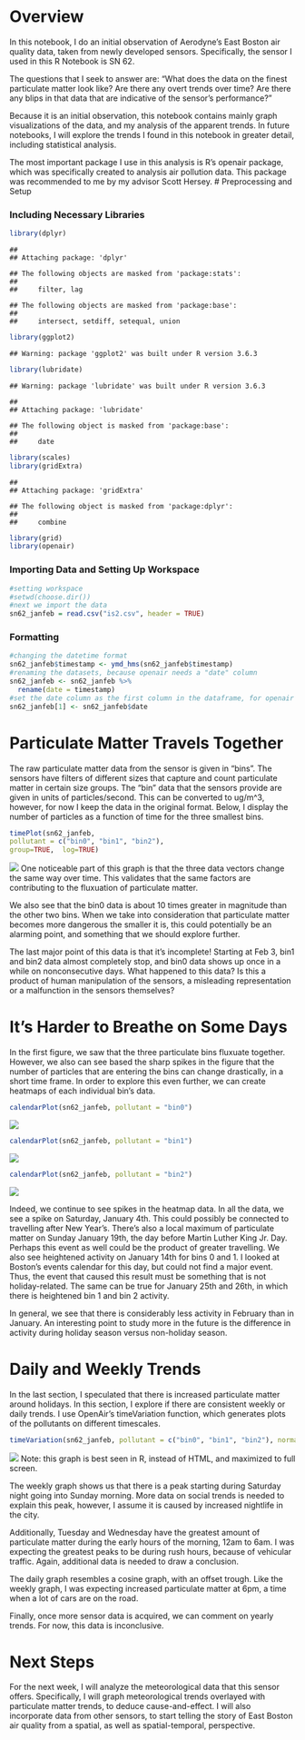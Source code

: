 Overview
========

In this notebook, I do an initial observation of Aerodyne’s East Boston
air quality data, taken from newly developed sensors. Specifically, the
sensor I used in this R Notebook is SN 62.

The questions that I seek to answer are: “What does the data on the
finest particulate matter look like? Are there any overt trends over
time? Are there any blips in that data that are indicative of the
sensor’s performance?”

Because it is an initial observation, this notebook contains mainly
graph visualizations of the data, and my analysis of the apparent
trends. In future notebooks, I will explore the trends I found in this
notebook in greater detail, including statistical analysis.

The most important package I use in this analysis is R’s openair
package, which was specifically created to analysis air pollution data.
This package was recommended to me by my advisor Scott Hersey. \#
Preprocessing and Setup

### Including Necessary Libraries

``` r
library(dplyr)
```

    ## 
    ## Attaching package: 'dplyr'

    ## The following objects are masked from 'package:stats':
    ## 
    ##     filter, lag

    ## The following objects are masked from 'package:base':
    ## 
    ##     intersect, setdiff, setequal, union

``` r
library(ggplot2)
```

    ## Warning: package 'ggplot2' was built under R version 3.6.3

``` r
library(lubridate)
```

    ## Warning: package 'lubridate' was built under R version 3.6.3

    ## 
    ## Attaching package: 'lubridate'

    ## The following object is masked from 'package:base':
    ## 
    ##     date

``` r
library(scales)
library(gridExtra)
```

    ## 
    ## Attaching package: 'gridExtra'

    ## The following object is masked from 'package:dplyr':
    ## 
    ##     combine

``` r
library(grid)
library(openair)
```

### Importing Data and Setting Up Workspace

``` r
#setting workspace
#setwd(choose.dir())
#next we import the data 
sn62_janfeb = read.csv("is2.csv", header = TRUE)
```

### Formatting

``` r
#changing the datetime format 
sn62_janfeb$timestamp <- ymd_hms(sn62_janfeb$timestamp)
#renaming the datasets, because openair needs a "date" column
sn62_janfeb <- sn62_janfeb %>%
  rename(date = timestamp)
#set the date column as the first column in the dataframe, for openair formatting
sn62_janfeb[1] <- sn62_janfeb$date
```

Particulate Matter Travels Together
===================================

The raw particulate matter data from the sensor is given in “bins”. The
sensors have filters of different sizes that capture and count
particulate matter in certain size groups. The “bin” data that the
sensors provide are given in units of particles/second. This can be
converted to ug/m^3, however, for now I keep the data in the original
format. Below, I display the number of particles as a function of time
for the three smallest bins.

``` r
timePlot(sn62_janfeb, 
pollutant = c("bin0", "bin1", "bin2"),
group=TRUE,  log=TRUE)
```

![](IS_Deliverable1_files/figure-markdown_github/unnamed-chunk-4-1.png)
One noticeable part of this graph is that the three data vectors change
the same way over time. This validates that the same factors are
contributing to the fluxuation of particulate matter.

We also see that the bin0 data is about 10 times greater in magnitude
than the other two bins. When we take into consideration that
particulate matter becomes more dangerous the smaller it is, this could
potentially be an alarming point, and something that we should explore
further.

The last major point of this data is that it’s incomplete! Starting at
Feb 3, bin1 and bin2 data almost completely stop, and bin0 data shows up
once in a while on nonconsecutive days. What happened to this data? Is
this a product of human manipulation of the sensors, a misleading
representation or a malfunction in the sensors themselves?

It’s Harder to Breathe on Some Days
===================================

In the first figure, we saw that the three particulate bins fluxuate
together. However, we also can see based the sharp spikes in the figure
that the number of particles that are entering the bins can change
drastically, in a short time frame. In order to explore this even
further, we can create heatmaps of each individual bin’s data.

``` r
calendarPlot(sn62_janfeb, pollutant = "bin0")
```

![](IS_Deliverable1_files/figure-markdown_github/unnamed-chunk-5-1.png)

``` r
calendarPlot(sn62_janfeb, pollutant = "bin1")
```

![](IS_Deliverable1_files/figure-markdown_github/unnamed-chunk-5-2.png)

``` r
calendarPlot(sn62_janfeb, pollutant = "bin2")
```

![](IS_Deliverable1_files/figure-markdown_github/unnamed-chunk-5-3.png)

Indeed, we continue to see spikes in the heatmap data. In all the data,
we see a spike on Saturday, January 4th. This could possibly be
connected to travelling after New Year’s. There’s also a local maximum
of particulate matter on Sunday January 19th, the day before Martin
Luther King Jr. Day. Perhaps this event as well could be the product of
greater travelling. We also see heightened activity on January 14th for
bins 0 and 1. I looked at Boston’s events calendar for this day, but
could not find a major event. Thus, the event that caused this result
must be something that is not holiday-related. The same can be true for
January 25th and 26th, in which there is heightened bin 1 and bin 2
activity.

In general, we see that there is considerably less activity in February
than in January. An interesting point to study more in the future is the
difference in activity during holiday season versus non-holiday season.

Daily and Weekly Trends
=======================

In the last section, I speculated that there is increased particulate
matter around holidays. In this section, I explore if there are
consistent weekly or daily trends. I use OpenAir’s timeVariation
function, which generates plots of the pollutants on different
timescales.

``` r
timeVariation(sn62_janfeb, pollutant = c("bin0", "bin1", "bin2"), normalise = TRUE)
```

![](IS_Deliverable1_files/figure-markdown_github/unnamed-chunk-6-1.png)
Note: this graph is best seen in R, instead of HTML, and maximized to
full screen.

The weekly graph shows us that there is a peak starting during Saturday
night going into Sunday morning. More data on social trends is needed to
explain this peak, however, I assume it is caused by increased nightlife
in the city.

Additionally, Tuesday and Wednesday have the greatest amount of
particulate matter during the early hours of the morning, 12am to 6am. I
was expecting the greatest peaks to be during rush hours, because of
vehicular traffic. Again, additional data is needed to draw a
conclusion.

The daily graph resembles a cosine graph, with an offset trough. Like
the weekly graph, I was expecting increased particulate matter at 6pm, a
time when a lot of cars are on the road.

Finally, once more sensor data is acquired, we can comment on yearly
trends. For now, this data is inconclusive.

Next Steps
==========

For the next week, I will analyze the meteorological data that this
sensor offers. Specifically, I will graph meteorological trends
overlayed with particulate matter trends, to deduce cause-and-effect. I
will also incorporate data from other sensors, to start telling the
story of East Boston air quality from a spatial, as well as
spatial-temporal, perspective.
